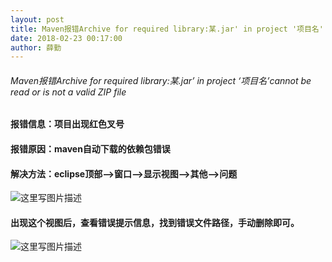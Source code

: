 ```yaml
---
layout: post
title: Maven报错Archive for required library:某.jar' in project '项目名'
date: 2018-02-23 00:17:00
author: 薛勤
---
```

###### Maven报错Archive for required library:某.jar’ in project ‘项目名’cannot be read or is not a valid ZIP file

#### 报错信息：项目出现红色叉号

#### 报错原因：maven自动下载的依赖包错误

#### 解决方法：eclipse顶部–>窗口–>显示视图–>其他–>问题

![这里写图片描述](https://img-blog.csdn.net/20180223000034412?watermark/2/text/aHR0cDovL2Jsb2cuY3Nkbi5uZXQveXVlc2h1dG9uZzEyMw/font/5a6L5L2T/fontsize/400/fill/I0JBQkFCMA/dissolve/70)

#### 出现这个视图后，查看错误提示信息，找到错误文件路径，手动删除即可。

![这里写图片描述](https://img-blog.csdn.net/20180223000043529?watermark/2/text/aHR0cDovL2Jsb2cuY3Nkbi5uZXQveXVlc2h1dG9uZzEyMw/font/5a6L5L2T/fontsize/400/fill/I0JBQkFCMA/dissolve/70)

